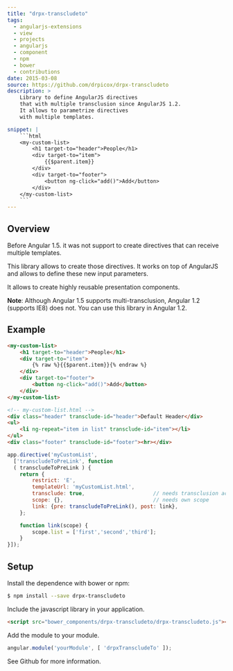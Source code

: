 ```yaml
---
title: "drpx-transcludeto"
tags:
  - angularjs-extensions
  - view
  - projects
  - angularjs
  - component
  - npm
  - bower
  - contributions
date: 2015-03-08
source: https://github.com/drpicox/drpx-transcludeto
description: >
    Library to define AngularJS directives 
    that with multiple transclusion since AngularJS 1.2.
    It allows to parametrize directives
    with multiple templates.

snippet: |
    ```html
    <my-custom-list>
        <h1 target-to="header">People</h1>
        <div target-to="item">
            {{$parent.item}}
        </div>
        <div target-to="footer">
            <button ng-click="add()">Add</button>
        </div>
    </my-custom-list>
    ```
---
```


## Overview 

Before Angular 1.5. it was not support to 
create directives that can receive multiple
templates.

This library allows to create those directives.
It works on top of AngularJS and allows to define
these new input parameters. 

It allows to create highly reusable presentation 
components.

**Note**: Although Angular 1.5 supports multi-transclusion, 
Angular 1.2 (supports IE8) does not. 
You can use this library in Angular 1.2.


## Example

```html
<my-custom-list>
    <h1 target-to="header">People</h1>
    <div target-to="item">
        {% raw %}{{$parent.item}}{% endraw %}
    </div>
    <div target-to="footer">
        <button ng-click="add()">Add</button>
    </div>
</my-custom-list>
```

```html
<!-- my-custom-list.html -->
<div class="header" transclude-id="header">Default Header</div>
<ul>
    <li ng-repeat="item in list" transclude-id="item"></li>
</ul>
<div class="footer" transclude-id="footer"><hr></div>
```

```javascript
app.directive('myCustomList', 
  ['transcludeToPreLink', function
  ( transcludeToPreLink ) {
    return {
        restrict: 'E',
        templateUrl: 'myCustomList.html',
        transclude: true,                      // needs transclusion activate
        scope: {},                             // needs own scope
        link: {pre: transcludeToPreLink(), post: link},
    };

    function link(scope) {
        scope.list = ['first','second','third'];
    }
}]);
```

## Setup

Install the dependence with bower or npm:

```bash
$ npm install --save drpx-transcludeto
```

Include the javascript library in your application.

```html
<script src="bower_components/drpx-transcludeto/drpx-transcludeto.js"></script>
```

Add the module to your module.

```javascript
angular.module('yourModule', [ 'drpxTranscludeTo' ]);
```

See Github for more information.
